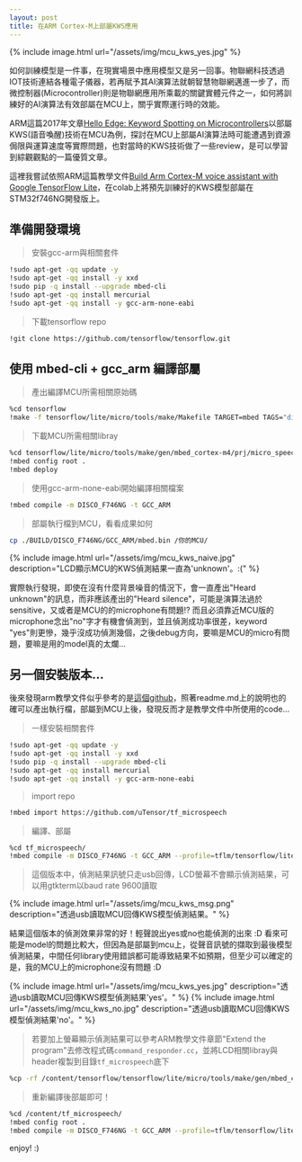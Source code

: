 ```yaml
---
layout: post
title: 在ARM Cortex-M上部屬KWS應用
---
```


{% include image.html url="/assets/img/mcu_kws_yes.jpg" %}

如何訓練模型是一件事，在現實場景中應用模型又是另一回事。物聯網科技透過IOT技術連結各種電子儀器，若再賦予其AI演算法就朝智慧物聯網邁進一步了，而微控制器(Microcontroller)則是物聯網應用所乘載的關鍵實體元件之一，如何將訓練好的AI演算法有效部屬在MCU上，關乎實際運行時的效能。

ARM這篇2017年文章[Hello Edge: Keyword Spotting on Microcontrollers](https://arxiv.org/abs/1711.07128)以部屬KWS(語音喚醒)技術在MCU為例，探討在MCU上部屬AI演算法時可能遭遇到資源侷限與運算速度等實際問題，也對當時的KWS技術做了一些review，是可以學習到綜觀觀點的一篇優質文章。

這裡我嘗試依照ARM這篇教學文件[Build Arm Cortex-M voice assistant with Google TensorFlow Lite](https://developer.arm.com/solutions/machine-learning-on-arm/developer-material/how-to-guides/build-arm-cortex-m-voice-assistant-with-google-tensorflow-lite/single-page)，在colab上將預先訓練好的KWS模型部屬在STM32f746NG開發版上。

## 準備開發環境

> 安裝gcc-arm與相關套件

```bash
!sudo apt-get -qq update -y
!sudo apt-get -qq install -y xxd
!sudo pip -q install --upgrade mbed-cli
!sudo apt-get -qq install mercurial
!sudo apt-get -qq install -y gcc-arm-none-eabi
```

> 下載tensorflow repo

```bash
!git clone https://github.com/tensorflow/tensorflow.git
```

## 使用 mbed-cli + gcc_arm 編譯部屬

> 產出編譯MCU所需相關原始碼

```bash
%cd tensorflow
!make -f tensorflow/lite/micro/tools/make/Makefile TARGET=mbed TAGS="disco_f746ng" generate_micro_speech_mbed_project
```

> 下載MCU所需相關libray

```bash
%cd tensorflow/lite/micro/tools/make/gen/mbed_cortex-m4/prj/micro_speech/mbed
!mbed config root .
!mbed deploy
```

> 使用gcc-arm-none-eabi開始編譯相關檔案

```bash
!mbed compile -m DISCO_F746NG -t GCC_ARM 
```

> 部屬執行檔到MCU，看看成果如何

```bash
cp ./BUILD/DISCO_F746NG/GCC_ARM/mbed.bin /你的MCU/
```

{% include image.html url="/assets/img/mcu_kws_naive.jpg" description="LCD顯示MCU的KWS偵測結果一直為'unknown'。:(" %}

實際執行發現，即使在沒有什麼背景噪音的情況下，會一直產出"Heard unknown"的訊息，而非應該產出的"Heard silence"，可能是演算法過於sensitive，又或者是MCU的的microphone有問題!? 而且必須靠近MCU版的microphone念出"no"字才有機會偵測到，並且偵測成功率很差，keyword "yes"則更慘，幾乎沒成功偵測幾個，之後debug方向，要嘛是MCU的micro有問題，要嘛是用的model真的太爛...

## 另一個安裝版本...

後來發現arm教學文件似乎參考的是[這個github](https://github.com/uTensor/tf_microspeech)，照著readme.md上的說明也的確可以產出執行檔，部屬到MCU上後，發現反而才是教學文件中所使用的code...

> 一樣安裝相關套件

```bash
!sudo apt-get -qq update -y
!sudo apt-get -qq install -y xxd
!sudo pip -q install --upgrade mbed-cli
!sudo apt-get -qq install mercurial
!sudo apt-get -qq install -y gcc-arm-none-eabi
```
> import repo

```bash
!mbed import https://github.com/uTensor/tf_microspeech
```

> 編譯、部屬

```bash
%cd tf_microspeech/
!mbed compile -m DISCO_F746NG -t GCC_ARM --profile=tflm/tensorflow/lite/build_profiles/release.json 
```

> 這個版本中，偵測結果訊號只走usb回傳，LCD螢幕不會顯示偵測結果，可以用gtkterm以baud rate 9600讀取

{% include image.html url="/assets/img/mcu_kws_msg.png" description="透過usb讀取MCU回傳KWS模型偵測結果。" %}

結果這個版本的偵測效果非常的好！輕聲說出yes或no也能偵測的出來 :D 看來可能是model的問題比較大，但因為是部屬到mcu上，從聲音訊號的擷取到最後模型偵測結果，中間任何library使用錯誤都可能導致結果不如預期，但至少可以確定的是，我的MCU上的microphone沒有問題 :D

{% include image.html url="/assets/img/mcu_kws_yes.jpg" description="透過usb讀取MCU回傳KWS模型偵測結果'yes'。" %}
{% include image.html url="/assets/img/mcu_kws_no.jpg" description="透過usb讀取MCU回傳KWS模型偵測結果'no'。" %}

> 若要加上螢幕顯示偵測結果可以參考ARM教學文件章節"Extend the program"去修改程式碼`command_responder.cc`，並將LCD相關libray與header複製到目錄`tf_microspeech`底下

```bash
%cp -rf /content/tensorflow/tensorflow/lite/micro/tools/make/gen/mbed_cortex-m4/prj/micro_speech/mbed/LCD_DISCO_F746NG* /content/tf_microspeech/.
```

> 重新編譯後部屬即可！

```bash
%cd /content/tf_microspeech/
!mbed config root .
!mbed compile -m DISCO_F746NG -t GCC_ARM --profile=tflm/tensorflow/lite/build_profiles/release.json  -v
```


enjoy! :)

